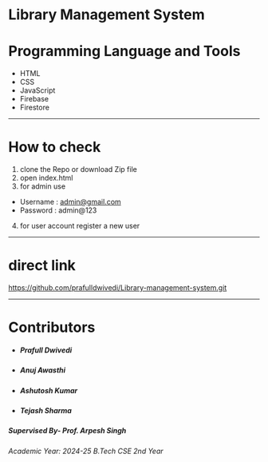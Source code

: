 # Library Management System



# Programming Language and Tools

  - HTML
  - CSS
  - JavaScript
  - Firebase
  - Firestore
---
# How to check
1. clone the Repo or download Zip file
2. open index.html
3. for admin use 
- Username : admin@gmail.com
- Password : admin@123

4. for user account register a new user
---

# direct link 

https://github.com/prafulldwivedi/Library-management-system.git

---
# Contributors
- ##### Prafull Dwivedi
- ##### Anuj Awasthi
- ##### Ashutosh Kumar
- ##### Tejash Sharma

##### Supervised By- Prof. Arpesh Singh
###### Academic Year: 2024-25 B.Tech CSE 2nd Year
